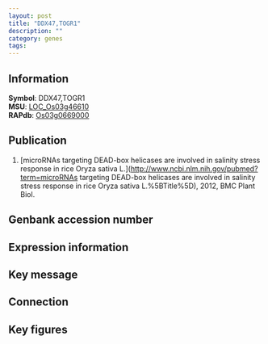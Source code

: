 ```yaml
---
layout: post
title: "DDX47,TOGR1"
description: ""
category: genes
tags: 
---
```


## Information
__Symbol__: DDX47,TOGR1  
__MSU__: [LOC_Os03g46610](http://rice.plantbiology.msu.edu/cgi-bin/ORF_infopage.cgi?orf=LOC_Os03g46610)  
__RAPdb__: [Os03g0669000](http://rapdb.dna.affrc.go.jp/viewer/gbrowse_details/irgsp1?name=Os03g0669000)  

## Publication
1. [microRNAs targeting DEAD-box helicases are involved in salinity stress response in rice Oryza sativa L.](http://www.ncbi.nlm.nih.gov/pubmed?term=microRNAs targeting DEAD-box helicases are involved in salinity stress response in rice Oryza sativa L.%5BTitle%5D), 2012, BMC Plant Biol.

## Genbank accession number

## Expression information

## Key message

## Connection

## Key figures


